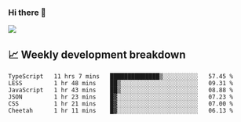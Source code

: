 ### Hi there 👋
<img align="center" src="https://github-readme-stats.vercel.app/api?username=Tumao727&show_icons=true&hide_title=true&theme=dracula" />


## 📈 Weekly development breakdown
<!--START_SECTION:waka-->

```text
TypeScript   11 hrs 7 mins   ██████████████▒░░░░░░░░░░   57.45 %
LESS         1 hr 48 mins    ██▒░░░░░░░░░░░░░░░░░░░░░░   09.31 %
JavaScript   1 hr 43 mins    ██▒░░░░░░░░░░░░░░░░░░░░░░   08.88 %
JSON         1 hr 23 mins    █▓░░░░░░░░░░░░░░░░░░░░░░░   07.23 %
CSS          1 hr 21 mins    █▓░░░░░░░░░░░░░░░░░░░░░░░   07.00 %
Cheetah      1 hr 11 mins    █▓░░░░░░░░░░░░░░░░░░░░░░░   06.13 %
```

<!--END_SECTION:waka-->